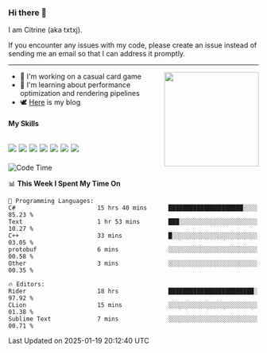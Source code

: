 ### Hi there 👋

I am Citrine (aka txtxj).

If you encounter any issues with my code, please create an issue instead of sending me an email so that I can address it promptly.

---

<img align="right" height="190" src="http://github-profile-summary-cards.vercel.app/api/cards/stats?username=txtxj&theme=vue">

- 🌱 I'm working on a casual card game
- 📖 I'm learning about performance optimization and rendering pipelines
- 🕊️ [Here](https://txtxj.top) is my blog

#### My Skills

![](https://img.shields.io/badge/Unity-000000?logo=unity&logoColor=fff)
![](https://img.shields.io/badge/C%23-239120?logo=csharp&logoColor=fff)
![](https://img.shields.io/badge/Python-3e74a2?logo=python&logoColor=fff)
![](https://img.shields.io/badge/C++-65318e?logo=cplusplus&logoColor=fff)
![](https://img.shields.io/badge/Vue-4FC08D?logo=vuedotjs&logoColor=fff)
![](https://img.shields.io/badge/Blender-f5792a?logo=blender&logoColor=fff)
![](https://img.shields.io/badge/MS%20SQL-cc2927?logo=microsoftsqlserver&logoColor=fff)
---

<!--START_SECTION:waka-->
![Code Time](http://img.shields.io/badge/Code%20Time-2%2C434%20hrs%2012%20mins-blue)

📊 **This Week I Spent My Time On** 

```text
💬 Programming Languages: 
C#                       15 hrs 40 mins      █████████████████████░░░░   85.23 % 
Text                     1 hr 53 mins        ███░░░░░░░░░░░░░░░░░░░░░░   10.27 % 
C++                      33 mins             █░░░░░░░░░░░░░░░░░░░░░░░░   03.05 % 
protobuf                 6 mins              ░░░░░░░░░░░░░░░░░░░░░░░░░   00.58 % 
Other                    3 mins              ░░░░░░░░░░░░░░░░░░░░░░░░░   00.35 % 

🔥 Editors: 
Rider                    18 hrs              ████████████████████████░   97.92 % 
CLion                    15 mins             ░░░░░░░░░░░░░░░░░░░░░░░░░   01.38 % 
Sublime Text             7 mins              ░░░░░░░░░░░░░░░░░░░░░░░░░   00.71 % 
```


 Last Updated on 2025-01-19 20:12:40 UTC
<!--END_SECTION:waka-->
